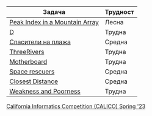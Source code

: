| Задача | Трудност |
| ------ | ------ | 
| [Peak Index in a Mountain Array](https://leetcode.com/problems/peak-index-in-a-mountain-array/description/) | Лесна |
| [D](https://codeforces.com/gym/101309) | Трудна |
| [Спасители на плажа](https://judge.openfmi.net/practice/get_problem_description?contest_id=202&problem_id=597) | Средна |
| [ThreeRivers](https://action.informatika.bg/problems/209?fbclid=IwAR0sYoLoNJCuC5KpwcmRdJZXLq60xJNwH9D8tGt-UFw3JwfKdKCb64D7Z40) | Трудна |
| [Motherboard](https://action.informatika.bg/problems/185?fbclid=IwAR0YH380CGt8CCFKp8DQR_6M6IoSpA_prwGP9evhdrCoULXgBIelakz_Lhc) | Трудна |
| [Space rescuers](https://codeforces.com/contest/106/problem/E) | Средна |
| [Closest Distance](https://lightoj.com/problem/closest-distance) | Средна |
| [Weakness and Poorness](https://codeforces.com/problemset/problem/578/C) | Трудна |


[California Informatics Competition (CALICO) Spring '23](https://codeforces.com/blog/entry/114432)
